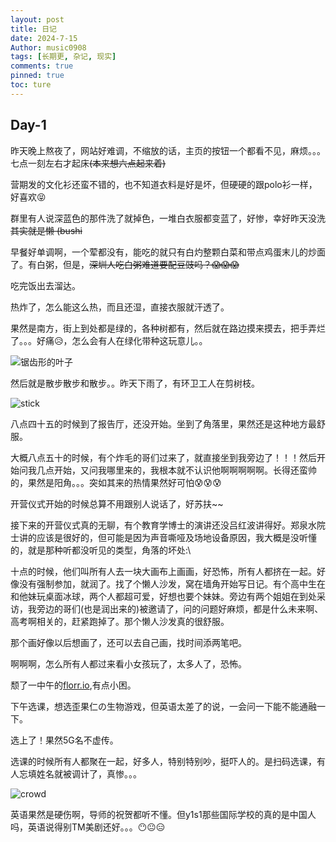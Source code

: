 ```yaml
---
layout: post
title: 日记
date: 2024-7-15
Author: music0908
tags: [长期更, 杂记, 现实]
comments: true
pinned: true
toc: ture
--- 
```


## Day-1

昨天晚上熬夜了，网站好难调，不缩放的话，主页的按钮一个都看不见，麻烦。。。七点一刻左右才起床~~(本来想六点起来着)~~

营期发的文化衫还蛮不错的，也不知道衣料是好是坏，但硬硬的跟polo衫一样，好喜欢😝

群里有人说深蓝色的那件洗了就掉色，一堆白衣服都变蓝了，好惨，幸好昨天没洗~~其实就是懒 (bushi~~

早餐好单调啊，一个荤都没有，能吃的就只有白灼整颗白菜和带点鸡蛋末儿的炒面了。有白粥，但是，~~深圳人吃白粥难道要配豆豉吗？😱😱😱~~

吃完饭出去溜达。

热炸了，怎么能这么热，而且还湿，直接衣服就汗透了。

果然是南方，街上到处都是绿的，各种树都有，然后就在路边摸来摸去，把手弄烂了。。。好痛😥，怎么会有人在绿化带种这玩意儿。。

![锯齿形的叶子]()

然后就是散步散步和散步。。昨天下雨了，有环卫工人在剪树枝。

![stick]()

八点四十五的时候到了报告厅，还没开始。坐到了角落里，果然还是这种地方最舒服。

大概八点五十的时候，有个炸毛的哥们过来了，就直接坐到我旁边了！！！然后开始问我几点开始，又问我哪里来的，我根本就不认识他啊啊啊啊啊。长得还蛮帅的，果然是阳角。。。突如其来的热情果然好可怕😰😰😰

开营仪式开始的时候总算不用跟别人说话了，好苏扶~~

接下来的开营仪式真的无聊，有个教育学博士的演讲还没吕红波讲得好。郑泉水院士讲的应该是很好的，但可能是因为声音嘶哑及场地设备原因，我大概是没听懂的，就是那种听都没听见的类型，角落的坏处:\

十点的时候，他们叫所有人去一块大画布上画画，好恐怖，所有人都挤在一起。好像没有强制参加，就润了。找了个懒人沙发，窝在墙角开始写日记。有个高中生在和他妹玩桌面冰球，两个人都超可爱，好想也要个妹妹。旁边有两个姐姐在到处采访，我旁边的哥们(也是润出来的)被邀请了，问的问题好麻烦，都是什么未来啊、高考啊相关的，赶紧跑掉了。那个懒人沙发真的很舒服。

那个画好像以后想画了，还可以去自己画，找时间添两笔吧。

啊啊啊，怎么所有人都过来看小女孩玩了，太多人了，恐怖。

颓了一中午的[florr.io](https://florr.io),有点小困。

下午选课，想选歪果仁の生物游戏，但英语太差了的说，一会问一下能不能通融一下。

选上了！果然5G名不虚传。

选课的时候所有人都聚在一起，好多人，特别特别吵，挺吓人的。是扫码选课，有人忘填姓名就被调计了，真惨。。。

![crowd]()

英语果然是硬伤啊，导师的祝贺都听不懂。但y1s1那些国际学校的真的是中国人吗，英语说得别TM美剧还好。。。😶😐😑
